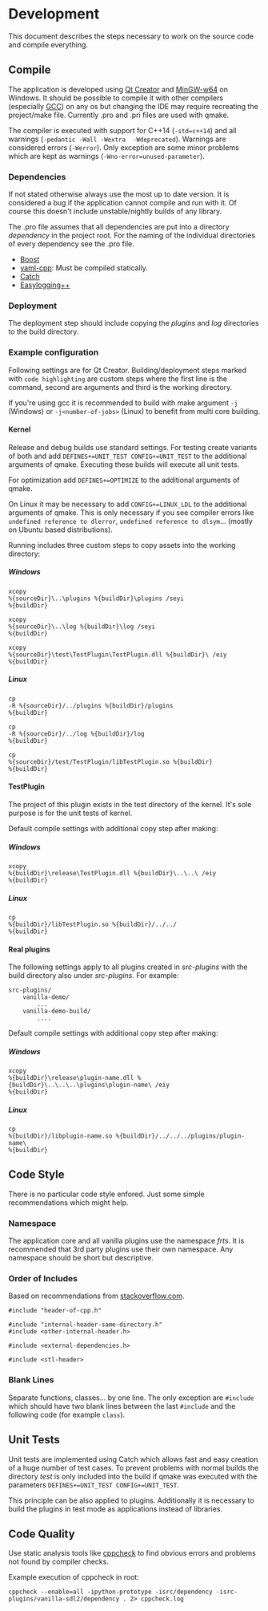 # Development

This document describes the steps necessary to work on the source code and compile everything.

## Compile

The application is developed using [Qt Creator](https://qt-project.org/) and [MinGW-w64](http://mingw-w64.sourceforge.net/) on Windows. It should be possible to compile it with other compilers (especially [GCC](http://gcc.gnu.org/)) on any os but changing the IDE may require recreating the project/make file. Currently .pro and .pri files are used with qmake. 

The compiler is executed with support for C++14 (`-std=c++14`) and all warnings (`-pedantic -Wall -Wextra  -Wdeprecated`). Warnings are considered errors (`-Werror`). Only exception are some minor problems which are kept as warnings (`-Wno-error=unused-parameter`).

### Dependencies

If not stated otherwise always use the most up to date version. It is considered a bug if the application cannot compile and run with it. Of course this doesn't include unstable/nightly builds of any library.

The .pro file assumes that all dependencies are put into a directory *dependency* in the project root. For the naming of the individual directories of every dependency see the .pro file.

- [Boost](http://www.boost.org/)
- [yaml-cpp](https://code.google.com/p/yaml-cpp/): Must be compiled statically.
- [Catch](https://github.com/philsquared/Catch)
- [Easylogging++](http://easylogging.org/)

### Deployment

The deployment step should include copying the *plugins* and *log* directories to the build directory.

### Example configuration

Following settings are for Qt Creator. Building/deployment steps marked with `code highlighting` are custom steps where the first line is the command, second are arguments and third is the working directory.

If you're using gcc it is recommended to build with make argument `-j` (Windows) or `-j<number-of-jobs>` (Linux) to benefit from multi core building.

#### Kernel

Release and debug builds use standard settings. For testing create variants of both and add `DEFINES+=UNIT_TEST CONFIG+=UNIT_TEST` to the additional arguments of qmake. Executing these builds will execute all unit tests.

For optimization add `DEFINES+=OPTIMIZE` to the additional arguments of qmake.

On Linux it may be necessary to add `CONFIG+=LINUX_LDL` to the additional arguments of qmake. This is only necessary if you see compiler errors like `undefined reference to dlerror`, `undefined reference to dlsym`... (mostly on Ubuntu based distributions).

Running includes three custom steps to copy assets into the working directory:

##### Windows

    xcopy
    %{sourceDir}\..\plugins %{buildDir}\plugins /seyi
    %{buildDir}

    xcopy
    %{sourceDir}\..\log %{buildDir}\log /seyi
    %{buildDir}

    xcopy
    %{sourceDir}\test\TestPlugin\TestPlugin.dll %{buildDir}\ /eiy
    %{buildDir}

##### Linux

    cp
    -R %{sourceDir}/../plugins %{buildDir}/plugins
    %{buildDir}

    cp
    -R %{sourceDir}/../log %{buildDir}/log
    %{buildDir}

    cp
    %{sourceDir}/test/TestPlugin/libTestPlugin.so %{buildDir}
    %{buildDir}

#### TestPlugin

The project of this plugin exists in the test directory of the kernel. It's sole purpose is for the unit tests of kernel.

Default compile settings with additional copy step after making:

##### Windows

    xcopy
    %{buildDir}\release\TestPlugin.dll %{buildDir}\..\..\ /eiy
    %{buildDir}

##### Linux

    cp
    %{buildDir}/libTestPlugin.so %{buildDir}/../../
    %{buildDir}

#### Real plugins

The following settings apply to all plugins created in *src-plugins* with the build directory also under *src-plugins*. For example:

    src-plugins/
        vanilla-demo/
            ...
        vanilla-demo-build/
            ....

Default compile settings with additional copy step after making:

##### Windows

    xcopy
    %{buildDir}\release\plugin-name.dll %{buildDir}\..\..\..\plugins\plugin-name\ /eiy
    %{buildDir}

##### Linux

    cp
    %{buildDir}/libplugin-name.so %{buildDir}/../../../plugins/plugin-name\
    %{buildDir}

## Code Style

There is no particular code style enfored. Just some simple recommendations which might help.

### Namespace

The application core and all vanilla plugins use the namespace *frts*. It is recommended that 3rd party plugins use their own namespace. Any namespace should be short but descriptive.

### Order of Includes

Based on recommendations from [stackoverflow.com](http://stackoverflow.com/q/2762568/1931663).

    #include "header-of-cpp.h"

    #include "internal-header-same-directory.h"
    #include <other-internal-header.h>

    #include <external-dependencies.h>

    #include <stl-header>

### Blank Lines

Separate functions, classes... by one line. The only exception are `#include` which should have two blank lines between the last `#include` and the following code (for example `class`).

## Unit Tests

Unit tests are implemented using Catch which allows fast and easy creation of a huge number of test cases. To prevent problems with normal builds the directory *test* is only included into the build if qmake was executed with the parameters `DEFINES+=UNIT_TEST CONFIG+=UNIT_TEST`.

This principle can be also applied to plugins. Additionally it is necessary to build the plugins in test mode as applications instead of libraries.

## Code Quality

Use static analysis tools like [cppcheck](http://cppcheck.sourceforge.net/) to find obvious errors and problems not found by compiler checks. 

Example execution of cppcheck in root:

    cppcheck --enable=all -ipython-prototype -isrc/dependency -isrc-plugins/vanilla-sdl2/dependency . 2> cppcheck.log